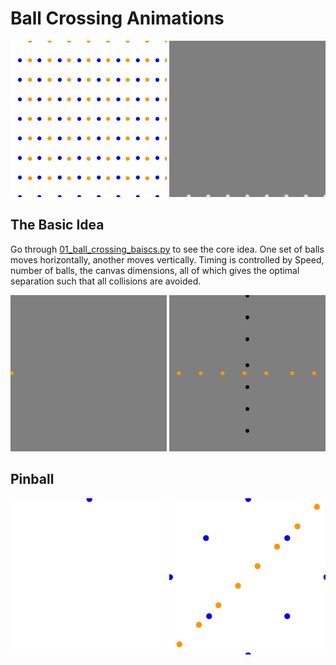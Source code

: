 # Ball Crossing Animations

<img src="images/balls_blue_orange.gif" width="250">

<img src="images/balls9x9.gif" width="250">

## The Basic Idea

Go through [01_ball_crossing_baiscs.py](01_ball_crossing_basics.py) to see the core idea.
One set of balls moves horizontally, another moves vertically. Timing is controlled by Speed, number of balls,
the canvas dimensions, all of which gives the optimal separation such that all collisions are avoided.

<img src="images/basic_cross_start.gif" width="250">
<img src="images/basic_cross_steady.gif" width="250">

## Pinball

<img src="images/dia1_bounce5_start.gif" width="250">
<img src="images/dia1_bounce5_steady.gif" width="250">






